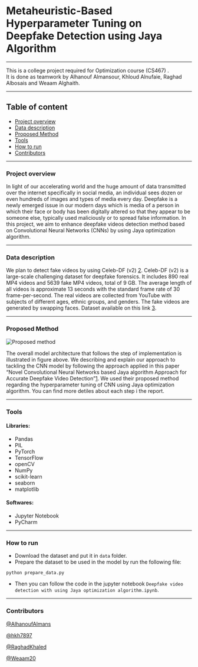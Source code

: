 # Metaheuristic-Based Hyperparameter Tuning on Deepfake Detection using Jaya Algorithm

---
This is a college project required for Optimization course (CS467) .<br>
It is done as teamwork by Alhanouf Almansour, Khloud Alnufaie, Raghad Albosais and Weaam Alghaith.

---
## Table of content
* [Project overview](#project-overview)
* [Data description](#data-description)
* [Proposed Method](#proposed-method)
* [Tools](#tools)
* [How to run](#how-to-run)
* [Contributors](#contributors)
---

### Project overview

In light of our accelerating world and the huge amount of data transmitted over the internet specifically in social media, an individual sees dozen or even hundreds of images and types of media every day. Deepfake is a newly emerged issue in our modern days which is media of a person in which their face or body has been digitally altered so that they appear to be someone else, typically used maliciously or to spread false information. In this project, we aim to enhance deepfake videos detection method based on Convolutional Neural Networks (CNNs) by using Jaya optimization algorithm. 

---

### Data description


We plan to detect fake videos by using Celeb-DF (v2) [2](https://arxiv.org/pdf/1909.12962.pdf). Celeb-DF (v2) is a large-scale challenging dataset for deepfake forensics. It includes 890 real MP4 videos and 5639 fake MP4 videos, total of 9 GB. The average length of all videos is approximate 13 seconds with the standard frame rate of 30 frame-per-second. The real videos are collected from YouTube with subjects of different ages, ethnic groups, and genders. The fake videos are generated by swapping faces. Dataset available on this link [3](https://github.com/yuezunli/celeb-deepfakeforensics).


---

### Proposed Method

![Proposed method](https://github.com/RaghadKhaled/Optimization_and_Metaheuristics/blob/main/proposed%20method.jpg)

The overall model architecture that follows the step of implementation is illustrated in figure above. We describing and explain our approach to tackling the CNN model by following the approach applied in this paper “Novel Convolutional Neural Networks based Jaya algorithm Approach for Accurate Deepfake Video Detection”[1](https://journals.mesopotamian.press/index.php/CyberSecurity/article/view/58). We used their proposed method regarding the hyperparameter tuning of CNN using Jaya optimization algorithm. You can find more detiles about each step i the report.

---

### Tools

#### Libraries: 
- Pandas
- PIL
- PyTorch
- TensorFlow
- openCV
- NumPy
- scikit-learn
- seaborn
- matplotlib


#### Softwares: 
- Jupyter Notebook
- PyCharm

---

### How to run
-	Download the dataset and put it in `data` folder. 
-	Prepare the dataset to be used in the model by run the following file:
```
python prepare_data.py
```
- Then you can follow the code in the jupyter notebook `Deepfake video detection with using Jaya optimization algorithm.ipynb`.


---

### Contributors

[@AlhanoufAlmans](https://github.com/AlhanoufAlmans)

[@hkh7897](https://github.com/hkh7897)

[@RaghadKhaled](https://github.com/RaghadKhaled)

[@Weaam20](https://github.com/Weaam20)
